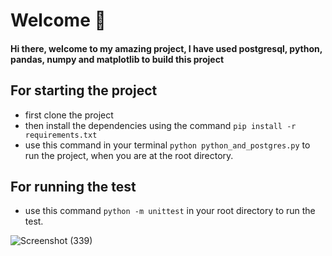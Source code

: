 # Welcome 👋
#### Hi there, welcome to my amazing project, I have used postgresql, python, pandas, numpy and matplotlib to build this project

## For starting the project
- first clone the project
- then install the dependencies using the command `pip install -r requirements.txt`
- use this command in your terminal `python python_and_postgres.py` to run the project, when you are at the root directory.


## For running the test
- use this command `python -m unittest` in your root directory to run the test.

![Screenshot (339)](https://github.com/Boby900/Invsto/assets/111265239/e6e5edec-0cbd-4e29-be63-c69b2720cc4f)
